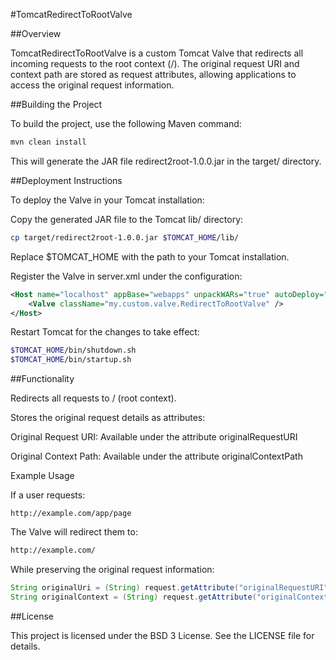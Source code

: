 #TomcatRedirectToRootValve


##Overview

TomcatRedirectToRootValve is a custom Tomcat Valve that redirects all incoming requests 
to the root context (/). The original request URI and context path are stored as request attributes, 
allowing applications to access the original request information.


##Building the Project

To build the project, use the following Maven command:

```bash
mvn clean install
```
This will generate the JAR file redirect2root-1.0.0.jar in the target/ directory.


##Deployment Instructions

To deploy the Valve in your Tomcat installation:

Copy the generated JAR file to the Tomcat lib/ directory:

```bash
cp target/redirect2root-1.0.0.jar $TOMCAT_HOME/lib/
```

Replace $TOMCAT_HOME with the path to your Tomcat installation.

Register the Valve in server.xml under the <Host> configuration:

```xml
<Host name="localhost" appBase="webapps" unpackWARs="true" autoDeploy="true">
    <Valve className="my.custom.valve.RedirectToRootValve" />
</Host>
```

Restart Tomcat for the changes to take effect:

```bash
$TOMCAT_HOME/bin/shutdown.sh
$TOMCAT_HOME/bin/startup.sh
```


##Functionality

Redirects all requests to / (root context).

Stores the original request details as attributes:

Original Request URI: Available under the attribute originalRequestURI

Original Context Path: Available under the attribute originalContextPath

Example Usage

If a user requests:

```
http://example.com/app/page
```

The Valve will redirect them to:

```bash
http://example.com/
```

While preserving the original request information:

```java
String originalUri = (String) request.getAttribute("originalRequestURI");
String originalContext = (String) request.getAttribute("originalContextPath");
```


##License

This project is licensed under the BSD 3 License. See the LICENSE file for details.